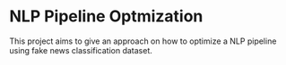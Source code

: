 
<!-- README.md is generated from README.Rmd. Please edit that file -->

# NLP Pipeline Optmization

This project aims to give an approach on how to optimize a NLP pipeline using
fake news classification dataset.
